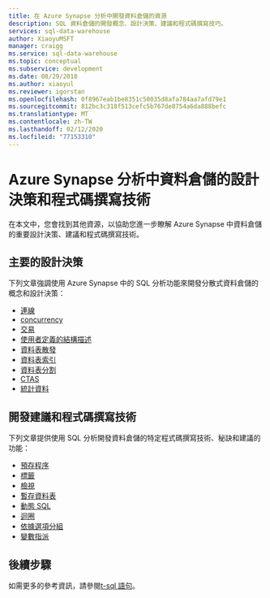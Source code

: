 ```yaml
---
title: 在 Azure Synapse 分析中開發資料倉儲的資源
description: SQL 資料倉儲的開發概念、設計決策、建議和程式碼撰寫技巧。
services: sql-data-warehouse
author: XiaoyuMSFT
manager: craigg
ms.service: sql-data-warehouse
ms.topic: conceptual
ms.subservice: development
ms.date: 08/29/2018
ms.author: xiaoyul
ms.reviewer: igorstan
ms.openlocfilehash: 0f8967eab1be8351c50035d8afa784aa7afd79e1
ms.sourcegitcommit: 812bc3c318f513cefc5b767de8754a6da888befc
ms.translationtype: MT
ms.contentlocale: zh-TW
ms.lasthandoff: 02/12/2020
ms.locfileid: "77153310"
---
```

# <a name="design-decisions-and-coding-techniques-for-a-data-warehouse-in-azure-synapse-analytics"></a>Azure Synapse 分析中資料倉儲的設計決策和程式碼撰寫技術 
 在本文中，您會找到其他資源，以協助您進一步瞭解 Azure Synapse 中資料倉儲的重要設計決策、建議和程式碼撰寫技術。

## <a name="key-design-decisions"></a>主要的設計決策
下列文章強調使用 Azure Synapse 中的 SQL 分析功能來開發分散式資料倉儲的概念和設計決策：

* [連線](sql-data-warehouse-connect-overview.md)
* [concurrency](resource-classes-for-workload-management.md)
* [交易](sql-data-warehouse-develop-transactions.md)
* [使用者定義的結構描述](sql-data-warehouse-develop-user-defined-schemas.md)
* [資料表散發](sql-data-warehouse-tables-distribute.md)
* [資料表索引](sql-data-warehouse-tables-index.md)
* [資料表分割](sql-data-warehouse-tables-partition.md)
* [CTAS](sql-data-warehouse-develop-ctas.md)
* [統計資料](sql-data-warehouse-tables-statistics.md)

## <a name="development-recommendations-and-coding-techniques"></a>開發建議和程式碼撰寫技術
下列文章提供使用 SQL 分析開發資料倉儲的特定程式碼撰寫技術、秘訣和建議的功能：

* [預存程序](sql-data-warehouse-develop-stored-procedures.md)
* [標籤](sql-data-warehouse-develop-label.md)
* [檢視](sql-data-warehouse-develop-views.md)
* [暫存資料表](sql-data-warehouse-tables-temporary.md)
* [動態 SQL](sql-data-warehouse-develop-dynamic-sql.md)
* [迴圈](sql-data-warehouse-develop-loops.md)
* [依據選項分組](sql-data-warehouse-develop-group-by-options.md)
* [變數指派](sql-data-warehouse-develop-variable-assignment.md)

## <a name="next-steps"></a>後續步驟
如需更多的參考資訊，請參閱[t-sql 語句](sql-data-warehouse-reference-tsql-statements.md)。
